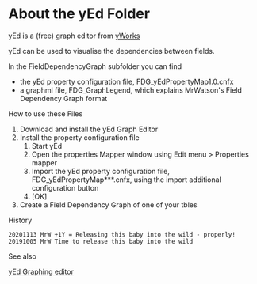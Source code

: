 # About the yEd Folder

yEd is a (free) graph editor from [yWorks](https://www.yworks.com)

yEd can be used to visualise the dependencies between fields.

In the FieldDependencyGraph subfolder you can find 

- the yEd property configuration file, FDG_yEdPropertyMap1.0.cnfx
- a graphml file, FDG_GraphLegend, which explains MrWatson's Field Dependency Graph format 

How to use these Files

1. Download and install the yEd Graph Editor
2. Install the property configuration file
   1. Start yEd
   2. Open the properties Mapper window using Edit menu > Properties mapper
   3. Import the yEd property configuration file, FDG_yEdPropertyMap***.cnfx, using the import additional configuration button
   4. [OK]
3. Create a Field Dependency Graph of one of your tbles

History

    20201113 MrW +1Y = Releasing this baby into the wild - properly!
    20191005 MrW Time to release this baby into the wild

See also

[yEd Graphing editor](https://www.yworks.com/products/yed)